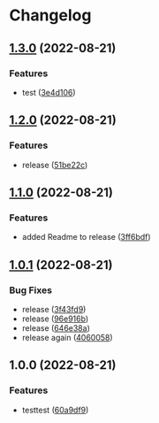 # Changelog

## [1.3.0](https://github.com/SteffenHankiewicz/markdownHelper/compare/v1.2.0...v1.3.0) (2022-08-21)


### Features

* test ([3e4d106](https://github.com/SteffenHankiewicz/markdownHelper/commit/3e4d10630946c0c94ca452cd28570558a9bba83f))

## [1.2.0](https://github.com/SteffenHankiewicz/markdownHelper/compare/v1.1.0...v1.2.0) (2022-08-21)


### Features

* release ([51be22c](https://github.com/SteffenHankiewicz/markdownHelper/commit/51be22cac402c5288f334d1e26688c4f8262595a))

## [1.1.0](https://github.com/SteffenHankiewicz/markdownHelper/compare/v1.0.1...v1.1.0) (2022-08-21)


### Features

* added Readme to release ([3ff6bdf](https://github.com/SteffenHankiewicz/markdownHelper/commit/3ff6bdf24b97da7b64cd89aef41c5fa99b16f56c))

## [1.0.1](https://github.com/SteffenHankiewicz/markdownHelper/compare/v1.0.0...v1.0.1) (2022-08-21)


### Bug Fixes

* release ([3f43fd9](https://github.com/SteffenHankiewicz/markdownHelper/commit/3f43fd966074f555ef6ca4bf5eca5abe0f71f985))
* release ([96e916b](https://github.com/SteffenHankiewicz/markdownHelper/commit/96e916bdfd8f0181961b9e5cde2624cc8062e285))
* release ([646e38a](https://github.com/SteffenHankiewicz/markdownHelper/commit/646e38a98676b6bf9584b36bec77042df82f68b0))
* release again ([4060058](https://github.com/SteffenHankiewicz/markdownHelper/commit/4060058112142c5ba00bba444083ab25cf0a8cef))

## 1.0.0 (2022-08-21)


### Features

* testtest ([60a9df9](https://github.com/SteffenHankiewicz/markdownHelper/commit/60a9df9a29fbe9f12bf0849f4813e441f84d6974))

